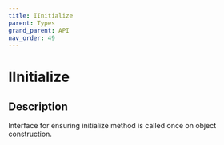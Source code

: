 ```yaml
---
title: IInitialize
parent: Types
grand_parent: API
nav_order: 49
---
```


# IInitialize

## Description

Interface for ensuring initialize method is called once on object construction.
